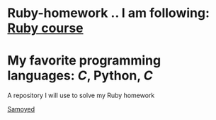 # Ruby-homework .. I am following: [Ruby course](https://github.com/monorkin/learn.rb)
# My favorite programming languages: *C*, **Python**, *C*
A repository I will use to solve my Ruby homework

[Samoyed](https://cdn3-www.dogtime.com/assets/uploads/2011/01/file_22946_Samoyed-dog-breed.jpg)
